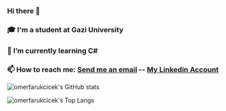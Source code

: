 ### Hi there 👋
### 🎓 I'm a student at Gazi University
### 🌱 I’m currently learning C#
### 📫 How to reach me: [Send me an email](mailto:omarfaruk_cicek@outlook.com) -- [My Linkedin Account](https://www.linkedin.com/in/ömer-faruk-çiçek-b1945b195)

![omerfarukcicek's GitHub stats](https://github-readme-stats.vercel.app/api?username=omerfarukcicek&theme=nightowl&show_icons=true)

![omerfarukcicek's Top Langs](https://github-readme-stats.vercel.app/api/top-langs/?username=omerfarukcicek&hide=python&layout=compact&show_icons=true&theme=light)

<!--
**OmerFarukCicek/OmerFarukCicek** is a ✨ _special_ ✨ repository because its `README.md` (this file) appears on your GitHub profile.

Here are some ideas to get you started:

- 🔭 I’m currently working on ...
- 🌱 I’m currently learning ...
- 👯 I’m looking to collaborate on ...
- 🤔 I’m looking for help with ...
- 💬 Ask me about ...
- 📫 How to reach me: ...
- 😄 Pronouns: ...
- ⚡ Fun fact: ...
-->
